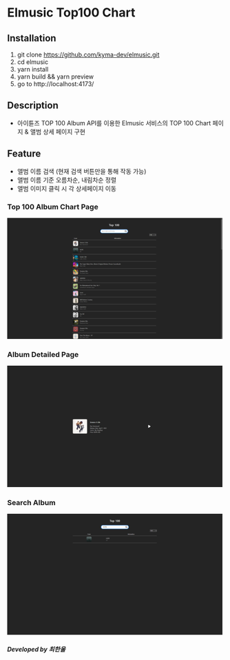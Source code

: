 # Elmusic Top100 Chart

## Installation

1. git clone https://github.com/kyma-dev/elmusic.git
2. cd elmusic
3. yarn install
4. yarn build && yarn preview
5. go to http://localhost:4173/

## Description

- 아이튠즈 TOP 100 Album API를 이용한 Elmusic 서비스의 TOP 100 Chart 페이지 & 앨범 상세 페이지 구현

## Feature

- 앨범 이름 검색 (현재 검색 버튼만을 통해 작동 가능)
- 앨범 이름 기준 오름차순, 내림차순 정렬
- 앨범 이미지 클릭 시 각 상세페이지 이동

### Top 100 Album Chart Page

<img width=500 src='./src/assets/ChartPage.png'>

### Album Detailed Page

<img width=500 src='./src/assets/DetailPage.png'>

### Search Album

<img width=500 src='./src/assets/Search.png'>

##### Developed by 최한울
